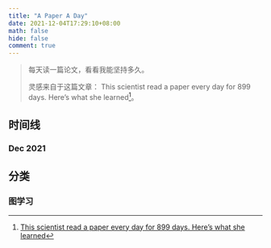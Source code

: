 ```yaml
---
title: "A Paper A Day"
date: 2021-12-04T17:29:10+08:00
math: false
hide: false
comment: true
---
```


> 每天读一篇论文，看看我能坚持多久。
>
> 灵感来自于这篇文章： This scientist read a paper every day for 899 days. Here’s what she learned[^apad]。

## 时间线

### Dec 2021

## 分类

### 图学习



[^apad]: [This scientist read a paper every day for 899 days. Here’s what she learned](https://www.natureindex.com/news-blog/this-scientist-read-research-academic-paper-every-day-what-she-learned)
